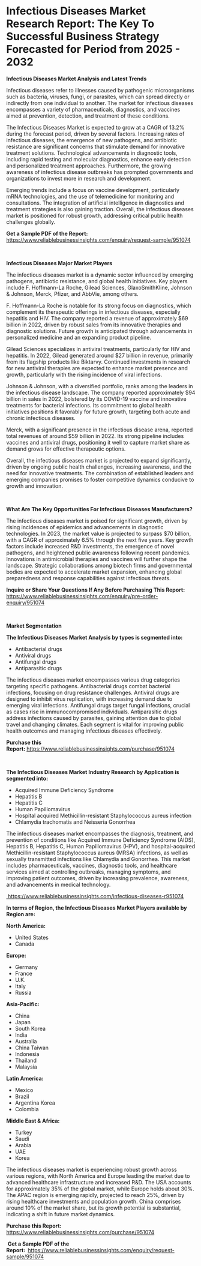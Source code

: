 <p><h1>Infectious Diseases Market Research Report: The Key To Successful Business Strategy Forecasted for Period from 2025 - 2032</h1></p><p><strong>Infectious Diseases Market Analysis and Latest Trends</strong></p>
<p><p>Infectious diseases refer to illnesses caused by pathogenic microorganisms such as bacteria, viruses, fungi, or parasites, which can spread directly or indirectly from one individual to another. The market for infectious diseases encompasses a variety of pharmaceuticals, diagnostics, and vaccines aimed at prevention, detection, and treatment of these conditions.</p><p>The Infectious Diseases Market is expected to grow at a CAGR of 13.2% during the forecast period, driven by several factors. Increasing rates of infectious diseases, the emergence of new pathogens, and antibiotic resistance are significant concerns that stimulate demand for innovative treatment solutions. Technological advancements in diagnostic tools, including rapid testing and molecular diagnostics, enhance early detection and personalized treatment approaches. Furthermore, the growing awareness of infectious disease outbreaks has prompted governments and organizations to invest more in research and development.</p><p>Emerging trends include a focus on vaccine development, particularly mRNA technologies, and the use of telemedicine for monitoring and consultations. The integration of artificial intelligence in diagnostics and treatment strategies is also gaining traction. Overall, the infectious diseases market is positioned for robust growth, addressing critical public health challenges globally.</p></p>
<p><strong>Get a Sample PDF of the Report:&nbsp;</strong> <a href="https://www.reliablebusinessinsights.com/enquiry/request-sample/951074?utm_campaign=2950&utm_medium=2&utm_source=Github&utm_content=ia&utm_term=17042025&utm_id=infectious-diseases">https://www.reliablebusinessinsights.com/enquiry/request-sample/951074</a></p>
<p>&nbsp;</p>
<p><strong>Infectious Diseases Major Market Players</strong></p>
<p><p>The infectious diseases market is a dynamic sector influenced by emerging pathogens, antibiotic resistance, and global health initiatives. Key players include F. Hoffmann-La Roche, Gilead Sciences, GlaxoSmithKline, Johnson & Johnson, Merck, Pfizer, and AbbVie, among others.</p><p>F. Hoffmann-La Roche is notable for its strong focus on diagnostics, which complement its therapeutic offerings in infectious diseases, especially hepatitis and HIV. The company reported a revenue of approximately $69 billion in 2022, driven by robust sales from its innovative therapies and diagnostic solutions. Future growth is anticipated through advancements in personalized medicine and an expanding product pipeline.</p><p>Gilead Sciences specializes in antiviral treatments, particularly for HIV and hepatitis. In 2022, Gilead generated around $27 billion in revenue, primarily from its flagship products like Biktarvy. Continued investments in research for new antiviral therapies are expected to enhance market presence and growth, particularly with the rising incidence of viral infections.</p><p>Johnson & Johnson, with a diversified portfolio, ranks among the leaders in the infectious disease landscape. The company reported approximately $94 billion in sales in 2022, bolstered by its COVID-19 vaccine and innovative treatments for bacterial infections. Its commitment to global health initiatives positions it favorably for future growth, targeting both acute and chronic infectious diseases.</p><p>Merck, with a significant presence in the infectious disease arena, reported total revenues of around $59 billion in 2022. Its strong pipeline includes vaccines and antiviral drugs, positioning it well to capture market share as demand grows for effective therapeutic options.</p><p>Overall, the infectious diseases market is projected to expand significantly, driven by ongoing public health challenges, increasing awareness, and the need for innovative treatments. The combination of established leaders and emerging companies promises to foster competitive dynamics conducive to growth and innovation.</p></p>
<p>&nbsp;</p>
<p><strong>What Are The Key Opportunities For Infectious Diseases Manufacturers?</strong></p>
<p><p>The infectious diseases market is poised for significant growth, driven by rising incidences of epidemics and advancements in diagnostic technologies. In 2023, the market value is projected to surpass $70 billion, with a CAGR of approximately 6.5% through the next five years. Key growth factors include increased R&D investments, the emergence of novel pathogens, and heightened public awareness following recent pandemics. Innovations in antimicrobial therapies and vaccines will further shape the landscape. Strategic collaborations among biotech firms and governmental bodies are expected to accelerate market expansion, enhancing global preparedness and response capabilities against infectious threats.</p></p>
<p><strong>Inquire or Share Your Questions If Any Before Purchasing This Report:</strong> <a href="https://www.reliablebusinessinsights.com/enquiry/pre-order-enquiry/951074?utm_campaign=2950&utm_medium=2&utm_source=Github&utm_content=ia&utm_term=17042025&utm_id=infectious-diseases">https://www.reliablebusinessinsights.com/enquiry/pre-order-enquiry/951074</a></p>
<p>&nbsp;</p>
<p><strong>Market Segmentation</strong></p>
<p><strong>The Infectious Diseases Market Analysis by types is segmented into:</strong></p>
<p><ul><li>Antibacterial drugs</li><li>Antiviral drugs</li><li>Antifungal drugs</li><li>Antiparasitic drugs</li></ul></p>
<p><p>The infectious diseases market encompasses various drug categories targeting specific pathogens. Antibacterial drugs combat bacterial infections, focusing on drug resistance challenges. Antiviral drugs are designed to inhibit virus replication, with increasing demand due to emerging viral infections. Antifungal drugs target fungal infections, crucial as cases rise in immunocompromised individuals. Antiparasitic drugs address infections caused by parasites, gaining attention due to global travel and changing climates. Each segment is vital for improving public health outcomes and managing infectious diseases effectively.</p></p>
<p><strong>Purchase this Report:&nbsp;</strong><a href="https://www.reliablebusinessinsights.com/purchase/951074?utm_campaign=2950&utm_medium=2&utm_source=Github&utm_content=ia&utm_term=17042025&utm_id=infectious-diseases">https://www.reliablebusinessinsights.com/purchase/951074</a></p>
<p>&nbsp;</p>
<p><strong>The Infectious Diseases Market Industry Research by Application is segmented into:</strong></p>
<p><ul><li>Acquired Immune Deficiency Syndrome</li><li>Hepatitis B</li><li>Hepatitis C</li><li>Human Papillomavirus</li><li>Hospital acquired Methicillin-resistant Staphylococcus aureus infection</li><li>Chlamydia trachomatis and Neisseria Gonorrhea</li></ul></p>
<p><p>The infectious diseases market encompasses the diagnosis, treatment, and prevention of conditions like Acquired Immune Deficiency Syndrome (AIDS), Hepatitis B, Hepatitis C, Human Papillomavirus (HPV), and hospital-acquired Methicillin-resistant Staphylococcus aureus (MRSA) infections, as well as sexually transmitted infections like Chlamydia and Gonorrhea. This market includes pharmaceuticals, vaccines, diagnostic tools, and healthcare services aimed at controlling outbreaks, managing symptoms, and improving patient outcomes, driven by increasing prevalence, awareness, and advancements in medical technology.</p></p>
<p><a href="https://www.reliablebusinessinsights.com/infectious-diseases-r951074?utm_campaign=2950&utm_medium=2&utm_source=Github&utm_content=ia&utm_term=17042025&utm_id=infectious-diseases">&nbsp;https://www.reliablebusinessinsights.com/infectious-diseases-r951074</a></p>
<p><strong>In terms of Region, the Infectious Diseases Market Players available by Region are:</strong></p>
<p>
    <p> <strong> North America: </strong>
        <ul>
            <li>United States</li>
            <li>Canada</li>
        </ul>
        </p> 
    <p> <strong> Europe: </strong>
        <ul>
            <li>Germany</li>
            <li>France</li>
            <li>U.K.</li>
            <li>Italy</li>
            <li>Russia</li>
        </ul>
        </p> 
    <p> <strong> Asia-Pacific: </strong>
        <ul>
            <li>China</li>
            <li>Japan</li>
            <li>South Korea</li>
            <li>India</li>
            <li>Australia</li>
            <li>China Taiwan</li>
            <li>Indonesia</li>
            <li>Thailand</li>
            <li>Malaysia</li>
        </ul>
        </p> 
    <p> <strong> Latin America: </strong>
        <ul>
            <li>Mexico</li>
            <li>Brazil</li>
            <li>Argentina Korea</li>
            <li>Colombia</li>
        </ul>
        </p> 
    <p> <strong> Middle East & Africa: </strong>
        <ul>
            <li>Turkey</li>
            <li>Saudi</li>
            <li>Arabia</li>
            <li>UAE</li>
            <li>Korea</li>
        </ul>
    </p>
    </p>
<p><p>The infectious diseases market is experiencing robust growth across various regions, with North America and Europe leading the market due to advanced healthcare infrastructure and increased R&D. The USA accounts for approximately 35% of the global market, while Europe holds about 30%. The APAC region is emerging rapidly, projected to reach 25%, driven by rising healthcare investments and population growth. China comprises around 10% of the market share, but its growth potential is substantial, indicating a shift in future market dynamics.</p></p>
<p><strong>Purchase this Report: </strong><a href="https://www.reliablebusinessinsights.com/purchase/951074?utm_campaign=2950&utm_medium=2&utm_source=Github&utm_content=ia&utm_term=17042025&utm_id=infectious-diseases">https://www.reliablebusinessinsights.com/purchase/951074</a></p>
<p>&nbsp;<strong>Get a Sample PDF of the Report:&nbsp;&nbsp;</strong><a href="https://www.reliablebusinessinsights.com/enquiry/request-sample/951074?utm_campaign=2950&utm_medium=2&utm_source=Github&utm_content=ia&utm_term=17042025&utm_id=infectious-diseases">https://www.reliablebusinessinsights.com/enquiry/request-sample/951074</a></p>
<p><strong></strong></p>
<p><p></p><p></p><p></p></p>